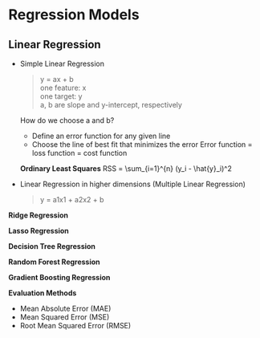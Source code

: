 # Regression Models

## Linear Regression

- Simple Linear Regression
  > y = ax + b\
  > one feature: x\
  > one target: y\
  > a, b are slope and y-intercept, respectively

  How do we choose a and b?
  - Define an error function for any given line
  - Choose the line of best fit that minimizes the error
  Error function = loss function = cost function

  **Ordinary Least Squares**
  RSS = \sum_{i=1}^{n} (y_i - \hat{y}_i)^2

- Linear Regression in higher dimensions (Multiple Linear Regression)
  > y = a1x1 + a2x2 + b
  > 

  


**Ridge Regression**

**Lasso Regression**

**Decision Tree Regression**

**Random Forest Regression**

**Gradient Boosting Regression**

**Evaluation Methods**

- Mean Absolute Error (MAE)
- Mean Squared Error (MSE)
- Root Mean Squared Error (RMSE)

